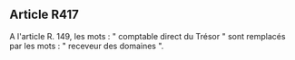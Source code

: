 Article R417
----
A l'article R. 149, les mots : " comptable direct du Trésor " sont remplacés par
les mots : " receveur des domaines ".
